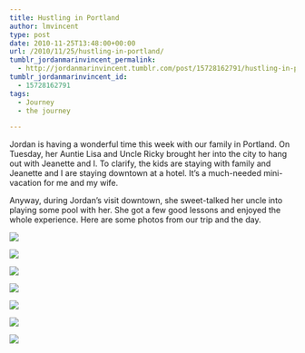 ```yaml
---
title: Hustling in Portland
author: lmvincent
type: post
date: 2010-11-25T13:48:00+00:00
url: /2010/11/25/hustling-in-portland/
tumblr_jordanmarinvincent_permalink:
  - http://jordanmarinvincent.tumblr.com/post/15728162791/hustling-in-portland
tumblr_jordanmarinvincent_id:
  - 15728162791
tags:
  - Journey
  - the journey

---
```

Jordan is having a wonderful time this week with our family in Portland. On Tuesday, her Auntie Lisa and Uncle Ricky brought her into the city to hang out with Jeanette and I. To clarify, the kids are staying with family and Jeanette and I are staying downtown at a hotel. It&rsquo;s a much-needed mini-vacation for me and my wife. 

Anyway, during Jordan&rsquo;s visit downtown, she sweet-talked her uncle into playing some pool with her. She got a few good lessons and enjoyed the whole experience. Here are some photos from our trip and the day.

![][1] 

![][2] 

![][3] 

![][4] 

![][5] 

![][6] 

![][7]

 [1]: http://media.tumblr.com/tumblr_lyvxvoSsrq1r5aaue.jpg
 [2]: http://media.tumblr.com/tumblr_lyvxw2dB4N1r5aaue.jpg
 [3]: http://media.tumblr.com/tumblr_lyvxwcvA8O1r5aaue.jpg
 [4]: http://media.tumblr.com/tumblr_lyvxwmRsNW1r5aaue.jpg
 [5]: http://media.tumblr.com/tumblr_lyvxwxDBcV1r5aaue.jpg
 [6]: http://media.tumblr.com/tumblr_lyvxx8AkJx1r5aaue.jpg
 [7]: http://media.tumblr.com/tumblr_lyvxxk7OVR1r5aaue.jpg